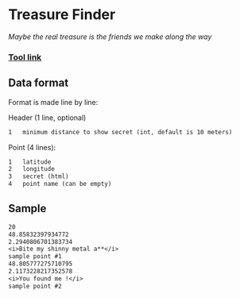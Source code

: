 # Treasure Finder
*Maybe the real treasure is the friends we make along the way*

### [Tool link](https://clement-gouin.github.io/treasure-finder/)

## Data format

Format is made line by line:

Header (1 line, optional)
```txt
1   minimum distance to show secret (int, default is 10 meters)
```

Point (4 lines):
```txt
1   latitude
2   longitude
3   secret (html)
4   point name (can be empty)
```

## Sample

```txt
20
48.85832397934772
2.2940806701383734
<i>Bite my shinny metal a**</i>
sample point #1
48.805777275710795
2.1173228217352578
<i>You found me !</i>
sample point #2
```